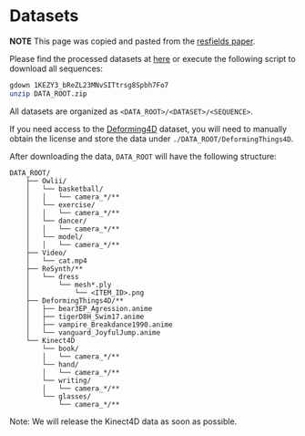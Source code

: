 # Datasets

**NOTE** This page was copied and pasted from the [resfields paper](https://markomih.github.io/ResFields/). 



Please find the processed datasets at [here](https://drive.google.com/file/d/1KEZY3_bReZL23MNvSITtrsg8Spbh7Fo7/view?usp=sharing) or execute the following script to download all sequences:
```bash
gdown 1KEZY3_bReZL23MNvSITtrsg8Spbh7Fo7
unzip DATA_ROOT.zip
```
All datasets are organized as `<DATA_ROOT>/<DATASET>/<SEQUENCE>`.

If you need access to the [Deforming4D](https://github.com/rabbityl/DeformingThings4D) dataset, you will need to manually obtain the license and store the data under `./DATA_ROOT/DeformingThings4D`. 

After downloading the data, `DATA_ROOT` will have the following structure: 

```
DATA_ROOT/
    ├── Owlii/
    │   └── basketball/
    │   │   └── camera_*/**
    │   └── exercise/
    │   │   └── camera_*/**
    │   └── dancer/
    │   │   └── camera_*/**
    │   └── model/
    │   │   └── camera_*/**
    ├── Video/
    │   └── cat.mp4
    ├── ReSynth/**
    │   └── dress
    │       └── mesh*.ply
    │           └── <ITEM_ID>.png
    ├── DeformingThings4D/**
    │   ├── bear3EP_Agression.anime
    │   ├── tigerD8H_Swim17.anime
    │   ├── vampire_Breakdance1990.anime
    │   └── vanguard_JoyfulJump.anime
    └── Kinect4D
        └── book/
        │   └── camera_*/**
        └── hand/
        │   └── camera_*/**
        └── writing/
        │   └── camera_*/**
        └── glasses/
            └── camera_*/**
```
Note: We will release the Kinect4D data as soon as possible. 